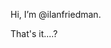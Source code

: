 Hi, I’m @ilanfriedman.

That's it....?
<!---
ilanfriedman/ilanfriedman is a ✨ special ✨ repository because its `README.md` (this file) appears on your GitHub profile.
You can click the Preview link to take a look at your changes.
--->
